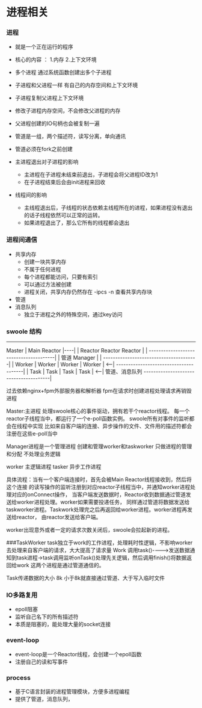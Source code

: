 # 进程相关

### 进程
  - 就是一个正在运行的程序
  - 核心的内容 ： 1.内存 2.上下文环境
  - 多个进程 通过系统函数创建出多个子进程
  - 子进程和父进程一样 有自己的内存空间和上下文环境
  - 子进程复制父进程上下文环境 
  - 修改子进程内存空间，不会修改父进程的内存
  - 父进程创建的IO句柄也会被复制一遍
  - 管道是一组，两个描述符，读写分离，单向通讯
  - 管道必须在fork之前创建
  
  - 主进程退出对子进程的影响
    - 主进程在子进程未结束前退出，子进程会将父进程ID改为1
    - 在子进程结束后会由init进程来回收
  - 线程间的影响
    - 主线程退出后，子线程的状态依赖主线程所在的进程，如果进程没有退出的话子线程依然可以正常的运转。
    - 如果进程退出了，那么它所有的线程都会退出
### 进程间通信
  - 共享内存
    - 创建一块共享内存
    - 不属于任何进程
    - 每个进程都能访问，只要有索引
    - 可以通过方法被创建
    - 进程关闭，共享内存仍然存在
    -ipcs -n 查看共享内存块
  - 管道
  - 消息队列
    - 独立于进程之外的特殊空间，通过key访问
    
### swoole 结构
---------------------------------------
Master  |  Main Reactor                |----|
        |  Reactor Reactor Reactor     |    |
---------------------------------------|    | 管道
Manager                                |    | 
---------------------------------------|    |
Worker | Worker | Worker | Worker      | <--|
---------------------------------------|    |
Task | Task | Task | Task              | <--| 管道、消息队列
---------------------------------------|   

过去依赖nginx+fpm外部服务器和解析器
 fpm在请求时创建进程处理请求再销毁进程
 
Master:主进程
处理swoole核心的事件驱动，拥有若干个reactor线程。
每一个reactor子线程当中，都运行了一个e-poll函数实例。
swoole所有对事件的监听都会在线程中实现
比如来自客户端的连接、异步操作的文件、文件用的描述符都会注册在这些e-poll当中



Manager进程是一个管理进程 创建和管理worker和taskworker
只做进程的管理和分配 不处理业务逻辑

worker 主逻辑进程
tasker 异步工作进程

具体流程：当有一个客户端连接时，首先会被Main Reactor线程接收到，然后将这个连接
的读写操作的监听注册到对应reactor子线程当中，并通知worker进程处理对应的onConnect操作，
当客户端发送数据时，Reactor收到数据通过管道发送给worker进程处理。worker如果需要投递任务，
同样通过管道将数据发送给taskworker进程。Taskwork处理完之后再返回给worker进程。worker进程再发送给reactor，
由reactor发送给客户端。

worker出现意外或者一定的请求次数关闭后，swoole会拉起新的进程。


###TaskWorker
task独立于work的工作进程，处理耗时性逻辑，不影响worker去处理来自客户端的请求，大大提高了请求量
Work 调用task()---->发送数据通知到task进程->task调用监听onTask()处理先关逻辑，然后调用finish()将数据返回给work
这两个进程是通过管道通信的。

Task传递数据的大小 8k 
小于8k就直接通过管道、大于写入临时文件


### IO多路复用
- epoll阻塞
- 监听自己名下的所有描述符
- 本质是阻塞的，能处理大量的socket连接

### event-loop
 - event-loop是一个Reactor线程，会创建一个epoll函数
 - 注册自己的读和写事件
 
 
### process
 - 基于C语言封装的进程管理模块，方便多进程编程
 - 提供了管道，消息队列，